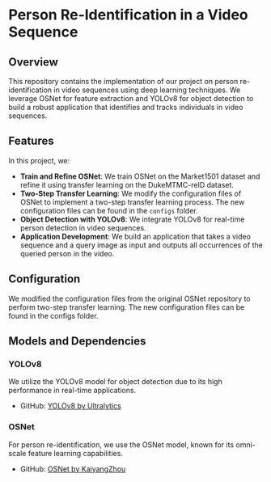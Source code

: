 # Person Re-Identification in a Video Sequence

## Overview
This repository contains the implementation of our project on person re-identification in video sequences using deep learning techniques. We leverage OSNet for feature extraction and YOLOv8 for object detection to build a robust application that identifies and tracks individuals in video sequences.

## Features
In this project, we:
- **Train and Refine OSNet**: We train OSNet on the Market1501 dataset and refine it using transfer learning on the DukeMTMC-reID dataset.
- **Two-Step Transfer Learning**: We modify the configuration files of OSNet to implement a two-step transfer learning process. The new configuration files can be found in the `configs` folder.
- **Object Detection with YOLOv8**: We integrate YOLOv8 for real-time person detection in video sequences.
- **Application Development**: We build an application that takes a video sequence and a query image as input and outputs all occurrences of the queried person in the video.

## Configuration
We modified the configuration files from the original OSNet repository to perform two-step transfer learning. The new configuration files can be found in the configs folder.

## Models and Dependencies

### YOLOv8
We utilize the YOLOv8 model for object detection due to its high performance in real-time applications.
- GitHub: [YOLOv8 by Ultralytics](https://github.com/ultralytics/ultralytics)

### OSNet
For person re-identification, we use the OSNet model, known for its omni-scale feature learning capabilities.
- GitHub: [OSNet by KaiyangZhou](https://github.com/KaiyangZhou/deep-person-reid)
